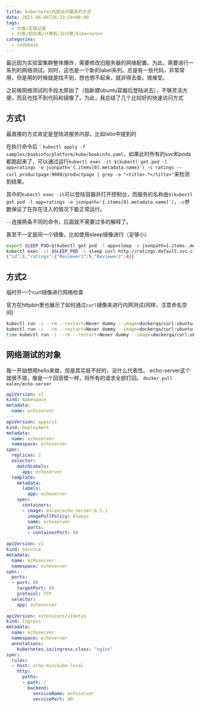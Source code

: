 ```yaml
---
title: kubernetes内部访问服务的方式
date: 2021-06-06T16:23:14+08:00
tags:
  - 分类/实践记录
  - 分类/知识库/计算机/云计算/kubernetes
categories:
  - codebase
---
```


最近因为实验室集群整体爆炸，需要修改旧服务器的网络配置。为此，需要进行一系列的网络测试。同时，这也是一个新的label系列。总是有一些代码，非常常用，但是用的时候就是找不到，想也想不起来，就非得去查。很难受。

之前做网络测试的手段太原始了（指新建ubuntu容器后登陆进去），不够灵活方便，而且也找不到代码和镜像了。为此，我总结了几个比较好的快速访问方式

## 方式1

最直接的方式肯定是登陆进服务内部，比如istio中提到的

在执行命令后：`kubectl apply -f samples/bookinfo/platform/kube/bookinfo.yaml`，如果此时所有的svc和pods都跑起来了，可以通过运行`kubectl exec -it $(kubectl get pod -l app=ratings -o jsonpath='{.items[0].metadata.name}') -c ratings -- curl productpage:9080/productpage | grep -o "<title>.*</title>"`来检测到结果。

其中的`kubectl exec -it`可以登陆容器并打开控制台，而服务的名称由`$(kubectl get pod -l app=ratings -o jsonpath='{.items[0].metadata.name}')`，`-c`参数保证了在存在注入的情况下能正常运行。

`--`连接两条不同的命令，后面就不需要过多的解释了。

甚至不一定是同一个镜像，比如使用sleep镜像进行（足够小）
```bash
export SLEEP_POD=$(kubectl get pod -l app=sleep -o jsonpath={.items..metadata.name})#这里要自行加上-n=test
kubectl exec -it $SLEEP_POD -c sleep curl http://ratings.default.svc.cluster.local:9080/ratings/1
{"id":1,"ratings":{"Reviewer1":5,"Reviewer2":4}}
```

## 方式2

临时开一个curl镜像进行网络检查

官方在httpbin里也展示了如何通过`curl`镜像来进行内网测试(同样，注意命名空间)
```bash
kubectl run -i --rm --restart=Never dummy --image=dockerqa/curl:ubuntu-trusty --command -- curl --silent httpbin:8000/html
kubectl run -i --rm --restart=Never dummy --image=dockerqa/curl:ubuntu-trusty --command -- curl --silent --head httpbin:8000/status/500
time kubectl run -i --rm --restart=Never dummy --image=dockerqa/curl:ubuntu-trusty --command -- curl --silent httpbin:8000/delay/5
```

## 网络测试的对象
我一开始想用hello来做，但是其实挺不好的，没什么代表性。
echo-server这个就很不错，像是一个回音壁一样，将所有的请求全部打回。
`docker pull ealen/echo-server`

```yaml
apiVersion: v1
kind: Namespace
metadata:
  name: echoserver
---
apiVersion: apps/v1
kind: Deployment
metadata:
  name: echoserver
  namespace: echoserver
spec:
  replicas: 2
  selector:
    matchLabels:
      app: echoserver
  template:
    metadata:
      labels:
        app: echoserver
    spec:
      containers:
      - image: ealen/echo-server:0.5.1
        imagePullPolicy: Always
        name: echoserver
        ports:
        - containerPort: 80
---
apiVersion: v1
kind: Service
metadata:
  name: echoserver
  namespace: echoserver
spec:
  ports:
  - port: 80
    targetPort: 80
    protocol: TCP
  selector:
    app: echoserver
---
apiVersion: extensions/v1beta1
kind: Ingress
metadata:
  name: echoserver
  namespace: echoserver
  annotations:
    kubernetes.io/ingress.class: "nginx"
spec:
  rules:
  - host: echo.minikube.local
    http:
      paths:
      - path: /
        backend:
          serviceName: echoserver
          servicePort: 80
```